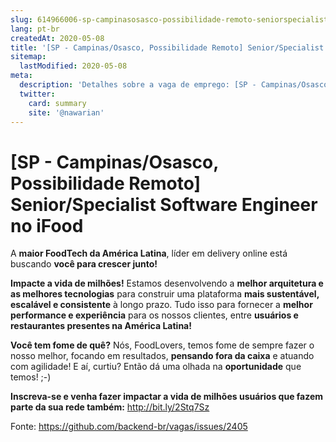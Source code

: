```yaml
---
slug: 614966006-sp-campinasosasco-possibilidade-remoto-seniorspecialist-software-engineer-no-ifood
lang: pt-br
createdAt: 2020-05-08
title: '[SP - Campinas/Osasco, Possibilidade Remoto] Senior/Specialist Software Engineer no iFood - Vaga de Emprego'
sitemap:
  lastModified: 2020-05-08
meta:
  description: 'Detalhes sobre a vaga de emprego: [SP - Campinas/Osasco, Possibilidade Remoto] Senior/Specialist Software Engineer no iFood'
  twitter:
    card: summary
    site: '@nawarian'
---
```


# [SP - Campinas/Osasco, Possibilidade Remoto] Senior/Specialist Software Engineer no iFood

A **maior FoodTech da América Latina**, líder em delivery online está buscando **você para crescer junto!**

**Impacte a vida de milhões!** Estamos desenvolvendo a **melhor arquitetura e as melhores tecnologias** para construir uma plataforma **mais sustentável, escalável e consistente** à longo prazo. Tudo isso para fornecer a **melhor performance e experiência** para os nossos clientes, entre **usuários e restaurantes presentes na América Latina!**

**Você tem fome de quê?** Nós, FoodLovers, temos fome de sempre fazer o nosso melhor, focando em resultados, **pensando fora da caixa** e atuando com agilidade! E aí, curtiu? Então dá uma olhada na **oportunidade** que temos! ;-)

**Inscreva-se e venha fazer impactar a vida de milhões usuários que fazem parte da sua rede também:** http://bit.ly/2Stq7Sz

Fonte: https://github.com/backend-br/vagas/issues/2405